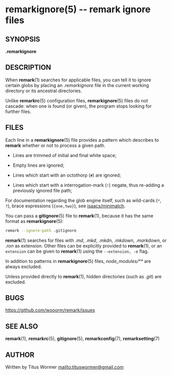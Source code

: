 # remarkignore(5) -- remark ignore files

## SYNOPSIS

**.remarkignore**

## DESCRIPTION

When **remark**(1) searches for applicable files, you can tell it to ignore
certain globs by placing an _.remarkignore_ file in the current working
directory or its ancestral directories.

Unlike **remarkrc**(5) configuration files, **remarkignore**(5) files do not
cascade: when one is found (or given), the program stops looking for further
files.

## FILES

Each line in a **remarkignore**(5) file provides a pattern which describes to
**remark** whether or not to process a given path.

*   Lines are trimmed of initial and final white space;

*   Empty lines are ignored;

*   Lines which start with an octothorp (`#`) are ignored;

*   Lines which start with a interrogation-mark (`!`) negate, thus re-adding
    a previously ignored file path;

For documentation regarding the glob engine itself, such as wild-cards
(`*`, `?`), brace expressions (`{one,two}`), see
[isaacs/minimatch](https://github.com/isaacs/minimatch).

You can pass a **gitignore**(5) file to **remark**(1), because it has the same
format as **remarkignore**(5):

```bash
remark --ignore-path .gitignore
```

**remark**(1) searches for files with  _.md_, _.mkd_, _.mkdn_, _.mkdown_,
_.markdown_, or _.ron_ as extension.  Other files can be explicitly provided
to **remark**(1), or an `extension` can be given to **remark**(1) using the
`--extension, -e` flag.

In addition to patterns in **remarkignore**(5) files, _node\_modules/\*\*_ are
always excluded.

Unless provided directly to **remark**(1), hidden directories (such as _.git_)
are excluded.

## BUGS

<https://github.com/wooorm/remark/issues>

## SEE ALSO

**remark**(1), **remarkrc**(5), **gitignore**(5), **remarkconfig**(7),
**remarksetting**(7)

## AUTHOR

Written by Titus Wormer <mailto:tituswormer@gmail.com>
